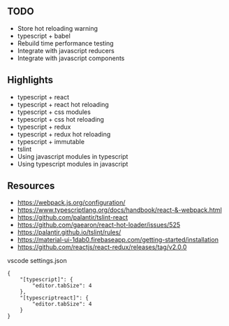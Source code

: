 TODO
--- 
- Store hot reloading warning
- typescript + babel 
- Rebuild time performance testing
- Integrate with javascript reducers
- Integrate with javascript components

Highlights
---
- typescript + react 
- typescript + react hot reloading 
- typescript + css modules
- typescript + css hot reloading 
- typescript + redux 
- typescript + redux hot reloading 
- typescript + immutable
- tslint
- Using javascript modules in typescript
- Using typescript modules in javascript

Resources
---
- https://webpack.js.org/configuration/
- https://www.typescriptlang.org/docs/handbook/react-&-webpack.html
- https://github.com/palantir/tslint-react
- https://github.com/gaearon/react-hot-loader/issues/525
- https://palantir.github.io/tslint/rules/
- https://material-ui-1dab0.firebaseapp.com/getting-started/installation
- https://github.com/reactjs/react-redux/releases/tag/v2.0.0

vscode settings.json

```
{
    "[typescript]": {
        "editor.tabSize": 4
    },
    "[typescriptreact]": {
        "editor.tabSize": 4
    }
}
```
